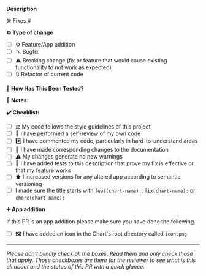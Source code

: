 **Description**
<!--
Please include a summary of the change and which issue is fixed. Please also include relevant motivation and context. List any dependencies that are required for this change.
-->
⚒️ Fixes  # <!--(issue)-->

**⚙️ Type of change**

- [ ] ⚙️ Feature/App addition
- [ ] 🪛 Bugfix
- [ ] ⚠️ Breaking change (fix or feature that would cause existing functionality to not work as expected)
- [ ] 🔃 Refactor of current code

**🧪 How Has This Been Tested?**
<!--
Please describe the tests that you ran to verify your changes. Provide instructions so we can reproduce. Please also list any relevant details for your test configuration
-->

**📃 Notes:**
<!-- Please enter any other relevant information here -->

**✔️ Checklist:**

- [ ] ⚖️ My code follows the style guidelines of this project
- [ ] 👀 I have performed a self-review of my own code
- [ ] #️⃣ I have commented my code, particularly in hard-to-understand areas
- [ ] 📄 I have made corresponding changes to the documentation
- [ ] ⚠️ My changes generate no new warnings
- [ ] 🧪 I have added tests to this description that prove my fix is effective or that my feature works
- [ ] ⬆️ I increased versions for any altered app according to semantic versioning
- [ ] I made sure the title starts with `feat(chart-name):`, `fix(chart-name):` or `chore(chart-name):`

**➕ App addition**

If this PR is an app addition please make sure you have done the following.

- [ ] 🖼️ I have added an icon in the Chart's root directory called `icon.png`

---

_Please don't blindly check all the boxes. Read them and only check those that apply.
Those checkboxes are there for the reviewer to see what is this all about and
the status of this PR with a quick glance._

